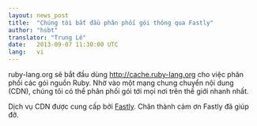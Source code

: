 ```yaml
---
layout: news_post
title:  "Chúng tôi bắt đầu phân phối gói thông qua Fastly"
author: "hsbt"
translator: "Trung Lê"
date:   2013-09-07 11:30:00 UTC
lang:   vi
---
```


ruby-lang.org sẽ bắt đầu dùng http://cache.ruby-lang.org cho
việc phân phối các gói nguồn Ruby. Nhờ vào một mạng chung
chuyển nội dung (CDN), chúng tôi có thể phân phối gói
tới mọi nơi trên thế giới nhanh nhất.

Dịch vụ CDN được cung cấp bởi [Fastly][1].
Chân thành cảm ơn Fastly đã giúp đỡ.

[1]: http://www.fastly.com
